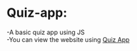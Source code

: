 # Quiz-app:

 -A basic quiz app using JS <br>
 -You can view the website using [Quiz App](https://jashkarangiya.github.io/quiz-app/) 
 
 
